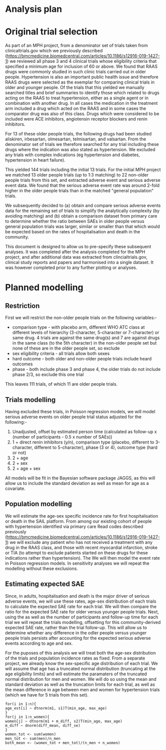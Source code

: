 # Analysis plan

# Original trial selection

As part of an MPH project, from a denominator set of trials taken from clinicaltrials.gov which we previously described (https://bmcmedicine.biomedcentral.com/articles/10.1186/s12916-019-1427-1) we reviewed all phase 3 and 4 clinical trials whose eligibility criteria that specified a minimum age for inclusion of 60 or above. We found that RAAS drugs were commonly studied in such clinic trials carried out in older people. Hypertension is also an important public health issue and therefore RAAS drugs were selected as the exemplar for comparing clinical trials in older and younger people. Of the trials that this yielded we manually searched titles and brief summaries to identify those which related to drugs acting on the RAAS to treat hypertension, either as a single agent or in combination with another drug. In all cases the medication in the treatment arm included a drug which acted on the RAAS and in some cases the comparator drug was also of this class. Drugs which were considered to be included were ACE inhibitors, angiotensin receptor blockers and renin inhibitors.

For 13 of these older people trials, the following drugs had been studied aliskiren, irbesartan, olmesartan, telmisartan, and valsartan. From the denominator set of trials we therefore searched for any trial including these drugs where the indication was also stated as hypertension. We excluded any trials with complex indications (eg hypertension and diabetes, hypertension in heart failure).

This yielded 144 trials including the initial 13 trials. For the initial MPH project we matched 13 older people trials (up to 1:3 matching) to 22 non-older people trials from this set, and extracted adverse event and serious adverse event data. We found that the serious adverse event rate was around 2-fold higher in the older people trials than in the matched "general population" trials.

We subsequently decided to (a) obtain and compare serious adverse events data for the remaining set of trials to simplify the analytically complexity (by avoiding matching) and (b) obtain a comparison dataset from primary care to determine whether the ratio between SAEs in older people versus general population trials was larger, similar or smaller than that which would be expected based on the rates of hospitalisation and death in the community.

This document is designed to allow us to pre-specify these subsequent analyses. It was completed after the analysis completed for the MPH project, and after additional data was extracted from clincialtrials.gov, clinical study reports and papers and harmonised into a single dataset. It was however completed prior to any further plotting or analyses.

# Planned modelling

## Restriction
First we will restrict the non-older people trials on the following variables:- 

- comparison type - with placebo arm, different WHO ATC class at different levels of hierarchy (3-character, 5-character or 7-character) or same drug. 4 trials are against the same drug(s) and 7 are against drugs in the same class (to the 5th character) in the non-older people set but none of these are in the older people set, so exclude
- sex eligibility criteria - all trials allow both sexes
- hard outcome - both older and non-older people trials include heard outcomes
- phase - both include phase 3 and phase 4, the older trials do not include phase 2/3, so exclude this one trial

This leaves 111 trials, of which 11 are older people trials.

## Trials modelling
Having excluded these trials, in Poisson regression models, we will model serious adverse events on older people trial status adjusted for the following:-

1. Unadjusted, offset by estimated person time (calculated as  follow-up x (number of participants - 0.5 x number of SAEs))
2. 1 + direct renin inhibitors (y/n),  comparison type (placebo, different to 3-character, different to 5-character), phase (3 or 4), outcome type (hard or not)
3. 2 + age
4. 2 + sex
5. 2 + age + sex

All models will be fit in the Bayesian software package JAGGS, as this will allow us to include the standard deviation as well as mean for age as a covariate.

## Population modelling

We will estimate the age-sex specific incidence rate for first hospitalisation or death in the SAIL platform. From among our existing cohort of people with hypertension identified via primary care Read codes described previously (https://bmcmedicine.biomedcentral.com/articles/10.1186/s12916-019-1427-1) we will exclude any patient who has not received a treatment with any drug in the RAAS class, and those with recent myocardial infarction, stroke or TIA (to attempt to exclude patients started on these drugs for these indications rather than hypertension). The We will then model the event rate in Poisson regression models. In sensitivity analyses we will repeat the modelling without these exclusions.

## Estimating expected SAE

Since, in adults, hospitalisation and death is the major driver of serious adverse events, we will use these rates, age-sex distribution of each trials to calculate the expected SAE rate for each trial. We will then compare the ratio for the expected SAE rate for older versus younger people trials. Next, using the as well as the number of participants and follow-up time for each trial we will repeat the trials modelling, offsetting for this community-derived expected SAE rate, rather than the trial follow-up. This will allow us to determine whether any difference in the odler people versus younger people trials persists after accounting for the expected serious adverse events according to age and sex.

For the puposes of this analysis we will treat both the age-sex distribution of the trials and population incidence rates as fixed. From a separate project, we already know the sex-specific age distribution of each trial. We will assume that age has a truncated normal distribution (truncating at the age eligibility limits) and will estimate the paramaters of the truncated normal distribution for men and women. We will do so using the mean and standard deviation as well as the truncation limits for each trial, as well as the mean difference in age between men and women for hypertension trials (which we have for 5 trials from this set).

```
for(i in 1:n){
age_est[i] ~ dtnorm(m1, s1)T(min_age, max_age)
}
for(j in 1:n_women){
women[j] ~ dtnorm(m1 + m_diff, s2)T(min_age, max_age)
m_diff ~ dnorm(diff_mean, diff_se)
}
women_tot <- sum(women)
men_tot <- sum(men)/n_men
both_mean <- (women_tot + men_tot)/(n_men + n_women)


```



